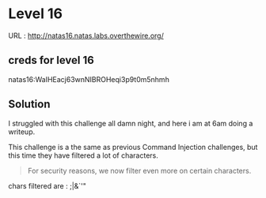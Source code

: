 # Level 16

URL : http://natas16.natas.labs.overthewire.org/

## creds for level 16

natas16:WaIHEacj63wnNIBROHeqi3p9t0m5nhmh


## Solution

I struggled with this challenge all damn night, and here i am at 6am doing a writeup.

This challenge is a the same as previous Command Injection challenges, but this time they have filtered a lot of characters.

>  For security reasons, we now filter even more on certain characters.

chars filtered are : ;|&`'"























